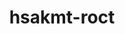 ---
title: "hsakmt-roct"
layout: cache
categories: [package, develop]
meta: {"versions": ["5.4.3", "5.5.1", "5.6.1"], "compilers": ["gcc@=11.1.0", "gcc@=11.3.0", "gcc@=11.4.0"], "oss": ["ubuntu20.04", "ubuntu22.04"], "platforms": ["linux"], "targets": ["x86_64_v3"], "stacks": ["e4s", "gpu-tests", "ml-linux-x86_64-rocm", "root"], "num_specs": 83, "num_specs_by_stack": {"e4s": 40, "root": 83, "gpu-tests": 10, "ml-linux-x86_64-rocm": 34}}
spec_details: [{"hash": "t43wich2rprmuu33iclqmumv2p6ocyof", "compiler": "gcc@=11.1.0", "versions": ["5.5.1"], "os": "ubuntu20.04", "platform": "linux", "target": "x86_64_v3", "variants": ["build_system=cmake", "build_type=Release", "generator=make", "~ipo", "+shared"], "stacks": ["e4s", "root", "gpu-tests"], "size": "-", "tarball": "https://binaries.spack.io/develop/build_cache/linux-ubuntu20.04-x86_64_v3/gcc-11.1.0/hsakmt-roct-5.5.1/linux-ubuntu20.04-x86_64_v3-gcc-11.1.0-hsakmt-roct-5.5.1-t43wich2rprmuu33iclqmumv2p6ocyof.spack"}, {"hash": "ey4425lgohijry46potjswvvdepn4xdp", "compiler": "gcc@=11.1.0", "versions": ["5.5.1"], "os": "ubuntu20.04", "platform": "linux", "target": "x86_64_v3", "variants": ["build_system=cmake", "build_type=Release", "generator=make", "~ipo", "+shared"], "stacks": ["e4s", "root"], "size": "-", "tarball": "https://binaries.spack.io/develop/build_cache/linux-ubuntu20.04-x86_64_v3/gcc-11.1.0/hsakmt-roct-5.5.1/linux-ubuntu20.04-x86_64_v3-gcc-11.1.0-hsakmt-roct-5.5.1-ey4425lgohijry46potjswvvdepn4xdp.spack"}, {"hash": "qpgisodi2a6dj7stzuub6vd7wugun6sg", "compiler": "gcc@=11.1.0", "versions": ["5.6.1"], "os": "ubuntu20.04", "platform": "linux", "target": "x86_64_v3", "variants": ["build_system=cmake", "build_type=Release", "generator=make", "~ipo", "+shared"], "stacks": ["root", "gpu-tests"], "size": "-", "tarball": "https://binaries.spack.io/develop/build_cache/linux-ubuntu20.04-x86_64_v3/gcc-11.1.0/hsakmt-roct-5.6.1/linux-ubuntu20.04-x86_64_v3-gcc-11.1.0-hsakmt-roct-5.6.1-qpgisodi2a6dj7stzuub6vd7wugun6sg.spack"}, {"hash": "gdxgdipt2npyz5wxehjgvfulnc7fy6xj", "compiler": "gcc@=11.1.0", "versions": ["5.6.1"], "os": "ubuntu20.04", "platform": "linux", "target": "x86_64_v3", "variants": ["build_system=cmake", "build_type=Release", "generator=make", "~ipo", "+shared"], "stacks": ["root", "gpu-tests"], "size": "-", "tarball": "https://binaries.spack.io/develop/build_cache/linux-ubuntu20.04-x86_64_v3/gcc-11.1.0/hsakmt-roct-5.6.1/linux-ubuntu20.04-x86_64_v3-gcc-11.1.0-hsakmt-roct-5.6.1-gdxgdipt2npyz5wxehjgvfulnc7fy6xj.spack"}, {"hash": "gli6srjx6e4fyylgtoaergcy7yup6kf3", "compiler": "gcc@=11.1.0", "versions": ["5.6.1"], "os": "ubuntu20.04", "platform": "linux", "target": "x86_64_v3", "variants": ["build_system=cmake", "build_type=Release", "generator=make", "~ipo", "+shared"], "stacks": ["root", "gpu-tests"], "size": "-", "tarball": "https://binaries.spack.io/develop/build_cache/linux-ubuntu20.04-x86_64_v3/gcc-11.1.0/hsakmt-roct-5.6.1/linux-ubuntu20.04-x86_64_v3-gcc-11.1.0-hsakmt-roct-5.6.1-gli6srjx6e4fyylgtoaergcy7yup6kf3.spack"}, {"hash": "pzgg3ulpy7iweal57zbhqwb756eahdk3", "compiler": "gcc@=11.1.0", "versions": ["5.4.3"], "os": "ubuntu20.04", "platform": "linux", "target": "x86_64_v3", "variants": ["build_system=cmake", "build_type=Release", "generator=make", "~ipo", "patches=114b05a", "+shared"], "stacks": ["e4s", "root"], "size": "-", "tarball": "https://binaries.spack.io/develop/build_cache/linux-ubuntu20.04-x86_64_v3/gcc-11.1.0/hsakmt-roct-5.4.3/linux-ubuntu20.04-x86_64_v3-gcc-11.1.0-hsakmt-roct-5.4.3-pzgg3ulpy7iweal57zbhqwb756eahdk3.spack"}, {"hash": "s3miwiywhbvdzuhvg6ok7izl3n4ax44z", "compiler": "gcc@=11.1.0", "versions": ["5.6.1"], "os": "ubuntu20.04", "platform": "linux", "target": "x86_64_v3", "variants": ["build_system=cmake", "build_type=Release", "generator=make", "~ipo", "+shared"], "stacks": ["root", "gpu-tests"], "size": "-", "tarball": "https://binaries.spack.io/develop/build_cache/linux-ubuntu20.04-x86_64_v3/gcc-11.1.0/hsakmt-roct-5.6.1/linux-ubuntu20.04-x86_64_v3-gcc-11.1.0-hsakmt-roct-5.6.1-s3miwiywhbvdzuhvg6ok7izl3n4ax44z.spack"}, {"hash": "fhqaqkfotkf7uni5hoxevanjko6c2tod", "compiler": "gcc@=11.1.0", "versions": ["5.6.1"], "os": "ubuntu20.04", "platform": "linux", "target": "x86_64_v3", "variants": ["build_system=cmake", "build_type=Release", "generator=make", "~ipo", "+shared"], "stacks": ["root", "gpu-tests"], "size": "-", "tarball": "https://binaries.spack.io/develop/build_cache/linux-ubuntu20.04-x86_64_v3/gcc-11.1.0/hsakmt-roct-5.6.1/linux-ubuntu20.04-x86_64_v3-gcc-11.1.0-hsakmt-roct-5.6.1-fhqaqkfotkf7uni5hoxevanjko6c2tod.spack"}, {"hash": "fvfo4jinhun3y3mh3iscqw25ugjramyj", "compiler": "gcc@=11.1.0", "versions": ["5.6.1"], "os": "ubuntu20.04", "platform": "linux", "target": "x86_64_v3", "variants": ["build_system=cmake", "build_type=Release", "generator=make", "~ipo", "+shared"], "stacks": ["root", "gpu-tests"], "size": "-", "tarball": "https://binaries.spack.io/develop/build_cache/linux-ubuntu20.04-x86_64_v3/gcc-11.1.0/hsakmt-roct-5.6.1/linux-ubuntu20.04-x86_64_v3-gcc-11.1.0-hsakmt-roct-5.6.1-fvfo4jinhun3y3mh3iscqw25ugjramyj.spack"}, {"hash": "hzu72kbapxz6dubzqlm3qmxbzvd2kpci", "compiler": "gcc@=11.1.0", "versions": ["5.6.1"], "os": "ubuntu20.04", "platform": "linux", "target": "x86_64_v3", "variants": ["build_system=cmake", "build_type=Release", "generator=make", "~ipo", "+shared"], "stacks": ["root", "gpu-tests"], "size": "-", "tarball": "https://binaries.spack.io/develop/build_cache/linux-ubuntu20.04-x86_64_v3/gcc-11.1.0/hsakmt-roct-5.6.1/linux-ubuntu20.04-x86_64_v3-gcc-11.1.0-hsakmt-roct-5.6.1-hzu72kbapxz6dubzqlm3qmxbzvd2kpci.spack"}, {"hash": "a63mf6jjg7w4dplavulhde6lrcbxdixt", "compiler": "gcc@=11.1.0", "versions": ["5.6.1"], "os": "ubuntu20.04", "platform": "linux", "target": "x86_64_v3", "variants": ["build_system=cmake", "build_type=Release", "generator=make", "~ipo", "+shared"], "stacks": ["root", "gpu-tests"], "size": "-", "tarball": "https://binaries.spack.io/develop/build_cache/linux-ubuntu20.04-x86_64_v3/gcc-11.1.0/hsakmt-roct-5.6.1/linux-ubuntu20.04-x86_64_v3-gcc-11.1.0-hsakmt-roct-5.6.1-a63mf6jjg7w4dplavulhde6lrcbxdixt.spack"}, {"hash": "4ii2a55bnldnmfsq2c7yenxsdztncfva", "compiler": "gcc@=11.1.0", "versions": ["5.6.1"], "os": "ubuntu20.04", "platform": "linux", "target": "x86_64_v3", "variants": ["build_system=cmake", "build_type=Release", "generator=make", "~ipo", "+shared"], "stacks": ["root", "gpu-tests"], "size": "-", "tarball": "https://binaries.spack.io/develop/build_cache/linux-ubuntu20.04-x86_64_v3/gcc-11.1.0/hsakmt-roct-5.6.1/linux-ubuntu20.04-x86_64_v3-gcc-11.1.0-hsakmt-roct-5.6.1-4ii2a55bnldnmfsq2c7yenxsdztncfva.spack"}, {"hash": "tub4bkqyxwng6obju3lllbinklolgcjk", "compiler": "gcc@=11.4.0", "versions": ["5.6.1"], "os": "ubuntu20.04", "platform": "linux", "target": "x86_64_v3", "variants": ["build_system=cmake", "build_type=Release", "generator=make", "~ipo", "+shared"], "stacks": ["e4s", "root"], "size": "-", "tarball": "https://binaries.spack.io/develop/build_cache/linux-ubuntu20.04-x86_64_v3/gcc-11.4.0/hsakmt-roct-5.6.1/linux-ubuntu20.04-x86_64_v3-gcc-11.4.0-hsakmt-roct-5.6.1-tub4bkqyxwng6obju3lllbinklolgcjk.spack"}, {"hash": "p2f6zbamcpptpdwk2hf2usfezjvk2wfz", "compiler": "gcc@=11.4.0", "versions": ["5.6.1"], "os": "ubuntu20.04", "platform": "linux", "target": "x86_64_v3", "variants": ["build_system=cmake", "build_type=Release", "generator=make", "~ipo", "+shared"], "stacks": ["e4s", "root"], "size": "-", "tarball": "https://binaries.spack.io/develop/build_cache/linux-ubuntu20.04-x86_64_v3/gcc-11.4.0/hsakmt-roct-5.6.1/linux-ubuntu20.04-x86_64_v3-gcc-11.4.0-hsakmt-roct-5.6.1-p2f6zbamcpptpdwk2hf2usfezjvk2wfz.spack"}, {"hash": "gtjurjv7yzshjgo5wdmj5xkd5lvt3p64", "compiler": "gcc@=11.4.0", "versions": ["5.6.1"], "os": "ubuntu20.04", "platform": "linux", "target": "x86_64_v3", "variants": ["build_system=cmake", "build_type=Release", "generator=make", "~ipo", "+shared"], "stacks": ["e4s", "root"], "size": "-", "tarball": "https://binaries.spack.io/develop/build_cache/linux-ubuntu20.04-x86_64_v3/gcc-11.4.0/hsakmt-roct-5.6.1/linux-ubuntu20.04-x86_64_v3-gcc-11.4.0-hsakmt-roct-5.6.1-gtjurjv7yzshjgo5wdmj5xkd5lvt3p64.spack"}, {"hash": "bnaokvaahceulanbmebafgmyszshucm4", "compiler": "gcc@=11.4.0", "versions": ["5.6.1"], "os": "ubuntu20.04", "platform": "linux", "target": "x86_64_v3", "variants": ["build_system=cmake", "build_type=Release", "generator=make", "~ipo", "+shared"], "stacks": ["e4s", "root"], "size": "-", "tarball": "https://binaries.spack.io/develop/build_cache/linux-ubuntu20.04-x86_64_v3/gcc-11.4.0/hsakmt-roct-5.6.1/linux-ubuntu20.04-x86_64_v3-gcc-11.4.0-hsakmt-roct-5.6.1-bnaokvaahceulanbmebafgmyszshucm4.spack"}, {"hash": "kmbkfypzisij7ah2gmtzjcm3ubrmrf2x", "compiler": "gcc@=11.4.0", "versions": ["5.6.1"], "os": "ubuntu20.04", "platform": "linux", "target": "x86_64_v3", "variants": ["build_system=cmake", "build_type=Release", "generator=make", "~ipo", "+shared"], "stacks": ["e4s", "root"], "size": "-", "tarball": "https://binaries.spack.io/develop/build_cache/linux-ubuntu20.04-x86_64_v3/gcc-11.4.0/hsakmt-roct-5.6.1/linux-ubuntu20.04-x86_64_v3-gcc-11.4.0-hsakmt-roct-5.6.1-kmbkfypzisij7ah2gmtzjcm3ubrmrf2x.spack"}, {"hash": "l6z6slhug2kwcs7jye5z5wyvnisanffs", "compiler": "gcc@=11.4.0", "versions": ["5.6.1"], "os": "ubuntu20.04", "platform": "linux", "target": "x86_64_v3", "variants": ["build_system=cmake", "build_type=Release", "generator=make", "~ipo", "+shared"], "stacks": ["e4s", "root"], "size": "-", "tarball": "https://binaries.spack.io/develop/build_cache/linux-ubuntu20.04-x86_64_v3/gcc-11.4.0/hsakmt-roct-5.6.1/linux-ubuntu20.04-x86_64_v3-gcc-11.4.0-hsakmt-roct-5.6.1-l6z6slhug2kwcs7jye5z5wyvnisanffs.spack"}, {"hash": "6yipl3pa5ck6vwjkts7j524e2pu2tcts", "compiler": "gcc@=11.4.0", "versions": ["5.6.1"], "os": "ubuntu20.04", "platform": "linux", "target": "x86_64_v3", "variants": ["build_system=cmake", "build_type=Release", "generator=make", "~ipo", "+shared"], "stacks": ["e4s", "root"], "size": "-", "tarball": "https://binaries.spack.io/develop/build_cache/linux-ubuntu20.04-x86_64_v3/gcc-11.4.0/hsakmt-roct-5.6.1/linux-ubuntu20.04-x86_64_v3-gcc-11.4.0-hsakmt-roct-5.6.1-6yipl3pa5ck6vwjkts7j524e2pu2tcts.spack"}, {"hash": "jkgxvxzc2ke5sst3hgqbtaytgipbenrk", "compiler": "gcc@=11.4.0", "versions": ["5.6.1"], "os": "ubuntu20.04", "platform": "linux", "target": "x86_64_v3", "variants": ["build_system=cmake", "build_type=Release", "generator=make", "~ipo", "+shared"], "stacks": ["e4s", "root"], "size": "-", "tarball": "https://binaries.spack.io/develop/build_cache/linux-ubuntu20.04-x86_64_v3/gcc-11.4.0/hsakmt-roct-5.6.1/linux-ubuntu20.04-x86_64_v3-gcc-11.4.0-hsakmt-roct-5.6.1-jkgxvxzc2ke5sst3hgqbtaytgipbenrk.spack"}, {"hash": "o7gxfy2louvyxnepaz3hjbig4bhumi4q", "compiler": "gcc@=11.4.0", "versions": ["5.6.1"], "os": "ubuntu20.04", "platform": "linux", "target": "x86_64_v3", "variants": ["build_system=cmake", "build_type=Release", "generator=make", "~ipo", "+shared"], "stacks": ["e4s", "root"], "size": "-", "tarball": "https://binaries.spack.io/develop/build_cache/linux-ubuntu20.04-x86_64_v3/gcc-11.4.0/hsakmt-roct-5.6.1/linux-ubuntu20.04-x86_64_v3-gcc-11.4.0-hsakmt-roct-5.6.1-o7gxfy2louvyxnepaz3hjbig4bhumi4q.spack"}, {"hash": "7mdndjxyzsbky4lshzzn6ar52ltmkrk7", "compiler": "gcc@=11.4.0", "versions": ["5.6.1"], "os": "ubuntu20.04", "platform": "linux", "target": "x86_64_v3", "variants": ["build_system=cmake", "build_type=Release", "generator=make", "~ipo", "+shared"], "stacks": ["e4s", "root"], "size": "-", "tarball": "https://binaries.spack.io/develop/build_cache/linux-ubuntu20.04-x86_64_v3/gcc-11.4.0/hsakmt-roct-5.6.1/linux-ubuntu20.04-x86_64_v3-gcc-11.4.0-hsakmt-roct-5.6.1-7mdndjxyzsbky4lshzzn6ar52ltmkrk7.spack"}, {"hash": "b7janpz5eajit6wdzutsfco7s4etqz7a", "compiler": "gcc@=11.4.0", "versions": ["5.6.1"], "os": "ubuntu20.04", "platform": "linux", "target": "x86_64_v3", "variants": ["build_system=cmake", "build_type=Release", "generator=make", "~ipo", "+shared"], "stacks": ["e4s", "root"], "size": "-", "tarball": "https://binaries.spack.io/develop/build_cache/linux-ubuntu20.04-x86_64_v3/gcc-11.4.0/hsakmt-roct-5.6.1/linux-ubuntu20.04-x86_64_v3-gcc-11.4.0-hsakmt-roct-5.6.1-b7janpz5eajit6wdzutsfco7s4etqz7a.spack"}, {"hash": "46fopo6kpmym73izexvhxiltrjgyih2j", "compiler": "gcc@=11.4.0", "versions": ["5.6.1"], "os": "ubuntu20.04", "platform": "linux", "target": "x86_64_v3", "variants": ["build_system=cmake", "build_type=Release", "generator=make", "~ipo", "+shared"], "stacks": ["e4s", "root"], "size": "-", "tarball": "https://binaries.spack.io/develop/build_cache/linux-ubuntu20.04-x86_64_v3/gcc-11.4.0/hsakmt-roct-5.6.1/linux-ubuntu20.04-x86_64_v3-gcc-11.4.0-hsakmt-roct-5.6.1-46fopo6kpmym73izexvhxiltrjgyih2j.spack"}, {"hash": "gmcg67kmfnixshwjzkau2yctnjvyazdc", "compiler": "gcc@=11.4.0", "versions": ["5.6.1"], "os": "ubuntu20.04", "platform": "linux", "target": "x86_64_v3", "variants": ["build_system=cmake", "build_type=Release", "generator=make", "~ipo", "+shared"], "stacks": ["e4s", "root"], "size": "-", "tarball": "https://binaries.spack.io/develop/build_cache/linux-ubuntu20.04-x86_64_v3/gcc-11.4.0/hsakmt-roct-5.6.1/linux-ubuntu20.04-x86_64_v3-gcc-11.4.0-hsakmt-roct-5.6.1-gmcg67kmfnixshwjzkau2yctnjvyazdc.spack"}, {"hash": "ovamzkcdxsnpifjsfnwkarogjybeorr7", "compiler": "gcc@=11.4.0", "versions": ["5.6.1"], "os": "ubuntu20.04", "platform": "linux", "target": "x86_64_v3", "variants": ["build_system=cmake", "build_type=Release", "generator=make", "~ipo", "+shared"], "stacks": ["e4s", "root"], "size": "-", "tarball": "https://binaries.spack.io/develop/build_cache/linux-ubuntu20.04-x86_64_v3/gcc-11.4.0/hsakmt-roct-5.6.1/linux-ubuntu20.04-x86_64_v3-gcc-11.4.0-hsakmt-roct-5.6.1-ovamzkcdxsnpifjsfnwkarogjybeorr7.spack"}, {"hash": "xhte2prbkh36lpchfz6b7xccrocrn7jw", "compiler": "gcc@=11.4.0", "versions": ["5.6.1"], "os": "ubuntu20.04", "platform": "linux", "target": "x86_64_v3", "variants": ["build_system=cmake", "build_type=Release", "generator=make", "~ipo", "+shared"], "stacks": ["e4s", "root"], "size": "-", "tarball": "https://binaries.spack.io/develop/build_cache/linux-ubuntu20.04-x86_64_v3/gcc-11.4.0/hsakmt-roct-5.6.1/linux-ubuntu20.04-x86_64_v3-gcc-11.4.0-hsakmt-roct-5.6.1-xhte2prbkh36lpchfz6b7xccrocrn7jw.spack"}, {"hash": "blu6b5ld7nie73kodmlmp3pls7kvod73", "compiler": "gcc@=11.4.0", "versions": ["5.6.1"], "os": "ubuntu20.04", "platform": "linux", "target": "x86_64_v3", "variants": ["build_system=cmake", "build_type=Release", "generator=make", "~ipo", "+shared"], "stacks": ["e4s", "root"], "size": "-", "tarball": "https://binaries.spack.io/develop/build_cache/linux-ubuntu20.04-x86_64_v3/gcc-11.4.0/hsakmt-roct-5.6.1/linux-ubuntu20.04-x86_64_v3-gcc-11.4.0-hsakmt-roct-5.6.1-blu6b5ld7nie73kodmlmp3pls7kvod73.spack"}, {"hash": "j35wsvhz2vksw2qsiifivai7u4khz7jr", "compiler": "gcc@=11.4.0", "versions": ["5.6.1"], "os": "ubuntu20.04", "platform": "linux", "target": "x86_64_v3", "variants": ["build_system=cmake", "build_type=Release", "generator=make", "~ipo", "+shared"], "stacks": ["e4s", "root"], "size": "-", "tarball": "https://binaries.spack.io/develop/build_cache/linux-ubuntu20.04-x86_64_v3/gcc-11.4.0/hsakmt-roct-5.6.1/linux-ubuntu20.04-x86_64_v3-gcc-11.4.0-hsakmt-roct-5.6.1-j35wsvhz2vksw2qsiifivai7u4khz7jr.spack"}, {"hash": "stmhqgwgat3lobpo6blxajac6mflbhxo", "compiler": "gcc@=11.4.0", "versions": ["5.6.1"], "os": "ubuntu20.04", "platform": "linux", "target": "x86_64_v3", "variants": ["build_system=cmake", "build_type=Release", "generator=make", "~ipo", "+shared"], "stacks": ["e4s", "root"], "size": "-", "tarball": "https://binaries.spack.io/develop/build_cache/linux-ubuntu20.04-x86_64_v3/gcc-11.4.0/hsakmt-roct-5.6.1/linux-ubuntu20.04-x86_64_v3-gcc-11.4.0-hsakmt-roct-5.6.1-stmhqgwgat3lobpo6blxajac6mflbhxo.spack"}, {"hash": "o7544abw4clxxb2muvgl47nm4ar4frbf", "compiler": "gcc@=11.4.0", "versions": ["5.5.1"], "os": "ubuntu20.04", "platform": "linux", "target": "x86_64_v3", "variants": ["build_system=cmake", "build_type=Release", "generator=make", "~ipo", "+shared"], "stacks": ["e4s", "root"], "size": "-", "tarball": "https://binaries.spack.io/develop/build_cache/linux-ubuntu20.04-x86_64_v3/gcc-11.4.0/hsakmt-roct-5.5.1/linux-ubuntu20.04-x86_64_v3-gcc-11.4.0-hsakmt-roct-5.5.1-o7544abw4clxxb2muvgl47nm4ar4frbf.spack"}, {"hash": "ykuuvvu3uyoim4whr74723wpfjdd7mvl", "compiler": "gcc@=11.4.0", "versions": ["5.5.1"], "os": "ubuntu20.04", "platform": "linux", "target": "x86_64_v3", "variants": ["build_system=cmake", "build_type=Release", "generator=make", "~ipo", "+shared"], "stacks": ["e4s", "root"], "size": "-", "tarball": "https://binaries.spack.io/develop/build_cache/linux-ubuntu20.04-x86_64_v3/gcc-11.4.0/hsakmt-roct-5.5.1/linux-ubuntu20.04-x86_64_v3-gcc-11.4.0-hsakmt-roct-5.5.1-ykuuvvu3uyoim4whr74723wpfjdd7mvl.spack"}, {"hash": "yhtpoixo2wle3z2cvbycl4knhcn35oyr", "compiler": "gcc@=11.4.0", "versions": ["5.4.3"], "os": "ubuntu20.04", "platform": "linux", "target": "x86_64_v3", "variants": ["build_system=cmake", "build_type=Release", "generator=make", "~ipo", "patches=114b05a", "+shared"], "stacks": ["e4s", "root"], "size": "-", "tarball": "https://binaries.spack.io/develop/build_cache/linux-ubuntu20.04-x86_64_v3/gcc-11.4.0/hsakmt-roct-5.4.3/linux-ubuntu20.04-x86_64_v3-gcc-11.4.0-hsakmt-roct-5.4.3-yhtpoixo2wle3z2cvbycl4knhcn35oyr.spack"}, {"hash": "of2meoc76oxsbody3rokoymmhks5tk32", "compiler": "gcc@=11.4.0", "versions": ["5.5.1"], "os": "ubuntu20.04", "platform": "linux", "target": "x86_64_v3", "variants": ["build_system=cmake", "build_type=Release", "generator=make", "~ipo", "+shared"], "stacks": ["e4s", "root"], "size": "-", "tarball": "https://binaries.spack.io/develop/build_cache/linux-ubuntu20.04-x86_64_v3/gcc-11.4.0/hsakmt-roct-5.5.1/linux-ubuntu20.04-x86_64_v3-gcc-11.4.0-hsakmt-roct-5.5.1-of2meoc76oxsbody3rokoymmhks5tk32.spack"}, {"hash": "jtqcmusji2ovnaig4vqdgxchplwgn6eg", "compiler": "gcc@=11.4.0", "versions": ["5.5.1"], "os": "ubuntu20.04", "platform": "linux", "target": "x86_64_v3", "variants": ["build_system=cmake", "build_type=Release", "generator=make", "~ipo", "+shared"], "stacks": ["e4s", "root"], "size": "-", "tarball": "https://binaries.spack.io/develop/build_cache/linux-ubuntu20.04-x86_64_v3/gcc-11.4.0/hsakmt-roct-5.5.1/linux-ubuntu20.04-x86_64_v3-gcc-11.4.0-hsakmt-roct-5.5.1-jtqcmusji2ovnaig4vqdgxchplwgn6eg.spack"}, {"hash": "stj4ui4mgjnke3jdbr4byslhi4y3ydwz", "compiler": "gcc@=11.4.0", "versions": ["5.5.1"], "os": "ubuntu20.04", "platform": "linux", "target": "x86_64_v3", "variants": ["build_system=cmake", "build_type=Release", "generator=make", "~ipo", "+shared"], "stacks": ["e4s", "root"], "size": "-", "tarball": "https://binaries.spack.io/develop/build_cache/linux-ubuntu20.04-x86_64_v3/gcc-11.4.0/hsakmt-roct-5.5.1/linux-ubuntu20.04-x86_64_v3-gcc-11.4.0-hsakmt-roct-5.5.1-stj4ui4mgjnke3jdbr4byslhi4y3ydwz.spack"}, {"hash": "lv26emt76l3x44yuvq6xspprimywkb3f", "compiler": "gcc@=11.4.0", "versions": ["5.4.3"], "os": "ubuntu20.04", "platform": "linux", "target": "x86_64_v3", "variants": ["build_system=cmake", "build_type=Release", "generator=make", "~ipo", "patches=114b05a", "+shared"], "stacks": ["e4s", "root"], "size": "-", "tarball": "https://binaries.spack.io/develop/build_cache/linux-ubuntu20.04-x86_64_v3/gcc-11.4.0/hsakmt-roct-5.4.3/linux-ubuntu20.04-x86_64_v3-gcc-11.4.0-hsakmt-roct-5.4.3-lv26emt76l3x44yuvq6xspprimywkb3f.spack"}, {"hash": "y7p5shsthoqpu4mpau2ix3eojk2e6mws", "compiler": "gcc@=11.4.0", "versions": ["5.5.1"], "os": "ubuntu20.04", "platform": "linux", "target": "x86_64_v3", "variants": ["build_system=cmake", "build_type=Release", "generator=make", "~ipo", "+shared"], "stacks": ["e4s", "root"], "size": "-", "tarball": "https://binaries.spack.io/develop/build_cache/linux-ubuntu20.04-x86_64_v3/gcc-11.4.0/hsakmt-roct-5.5.1/linux-ubuntu20.04-x86_64_v3-gcc-11.4.0-hsakmt-roct-5.5.1-y7p5shsthoqpu4mpau2ix3eojk2e6mws.spack"}, {"hash": "222afsy2enpv7kwksdzgp6wgwhkfkcde", "compiler": "gcc@=11.4.0", "versions": ["5.4.3"], "os": "ubuntu20.04", "platform": "linux", "target": "x86_64_v3", "variants": ["build_system=cmake", "build_type=Release", "generator=make", "~ipo", "patches=114b05a", "+shared"], "stacks": ["e4s", "root"], "size": "-", "tarball": "https://binaries.spack.io/develop/build_cache/linux-ubuntu20.04-x86_64_v3/gcc-11.4.0/hsakmt-roct-5.4.3/linux-ubuntu20.04-x86_64_v3-gcc-11.4.0-hsakmt-roct-5.4.3-222afsy2enpv7kwksdzgp6wgwhkfkcde.spack"}, {"hash": "4ayplg2qnzhrcjoziggnyuipgrqmwk3h", "compiler": "gcc@=11.4.0", "versions": ["5.5.1"], "os": "ubuntu20.04", "platform": "linux", "target": "x86_64_v3", "variants": ["build_system=cmake", "build_type=Release", "generator=make", "~ipo", "+shared"], "stacks": ["e4s", "root"], "size": "-", "tarball": "https://binaries.spack.io/develop/build_cache/linux-ubuntu20.04-x86_64_v3/gcc-11.4.0/hsakmt-roct-5.5.1/linux-ubuntu20.04-x86_64_v3-gcc-11.4.0-hsakmt-roct-5.5.1-4ayplg2qnzhrcjoziggnyuipgrqmwk3h.spack"}, {"hash": "2nnerq5cvues2oupnccuhjouekn3slnf", "compiler": "gcc@=11.4.0", "versions": ["5.4.3"], "os": "ubuntu20.04", "platform": "linux", "target": "x86_64_v3", "variants": ["build_system=cmake", "build_type=Release", "generator=make", "~ipo", "patches=114b05a", "+shared"], "stacks": ["e4s", "root"], "size": "-", "tarball": "https://binaries.spack.io/develop/build_cache/linux-ubuntu20.04-x86_64_v3/gcc-11.4.0/hsakmt-roct-5.4.3/linux-ubuntu20.04-x86_64_v3-gcc-11.4.0-hsakmt-roct-5.4.3-2nnerq5cvues2oupnccuhjouekn3slnf.spack"}, {"hash": "i7mj7aefnbbgiogiknntlafkwdtmlnxt", "compiler": "gcc@=11.4.0", "versions": ["5.4.3"], "os": "ubuntu20.04", "platform": "linux", "target": "x86_64_v3", "variants": ["build_system=cmake", "build_type=Release", "generator=make", "~ipo", "patches=114b05a", "+shared"], "stacks": ["e4s", "root"], "size": "-", "tarball": "https://binaries.spack.io/develop/build_cache/linux-ubuntu20.04-x86_64_v3/gcc-11.4.0/hsakmt-roct-5.4.3/linux-ubuntu20.04-x86_64_v3-gcc-11.4.0-hsakmt-roct-5.4.3-i7mj7aefnbbgiogiknntlafkwdtmlnxt.spack"}, {"hash": "wioiug3lansay2lujyaibvowtjoq2cxt", "compiler": "gcc@=11.4.0", "versions": ["5.5.1"], "os": "ubuntu20.04", "platform": "linux", "target": "x86_64_v3", "variants": ["build_system=cmake", "build_type=Release", "generator=make", "~ipo", "+shared"], "stacks": ["e4s", "root"], "size": "-", "tarball": "https://binaries.spack.io/develop/build_cache/linux-ubuntu20.04-x86_64_v3/gcc-11.4.0/hsakmt-roct-5.5.1/linux-ubuntu20.04-x86_64_v3-gcc-11.4.0-hsakmt-roct-5.5.1-wioiug3lansay2lujyaibvowtjoq2cxt.spack"}, {"hash": "h756pk24rv6i5q5r74vifx4ud6ppedxy", "compiler": "gcc@=11.4.0", "versions": ["5.4.3"], "os": "ubuntu20.04", "platform": "linux", "target": "x86_64_v3", "variants": ["build_system=cmake", "build_type=Release", "generator=make", "~ipo", "patches=114b05a", "+shared"], "stacks": ["e4s", "root"], "size": "-", "tarball": "https://binaries.spack.io/develop/build_cache/linux-ubuntu20.04-x86_64_v3/gcc-11.4.0/hsakmt-roct-5.4.3/linux-ubuntu20.04-x86_64_v3-gcc-11.4.0-hsakmt-roct-5.4.3-h756pk24rv6i5q5r74vifx4ud6ppedxy.spack"}, {"hash": "3xcm5qlnn4wtr5j5w7fb4xq2he7jlp5r", "compiler": "gcc@=11.4.0", "versions": ["5.4.3"], "os": "ubuntu20.04", "platform": "linux", "target": "x86_64_v3", "variants": ["build_system=cmake", "build_type=Release", "generator=make", "~ipo", "patches=114b05a", "+shared"], "stacks": ["e4s", "root"], "size": "-", "tarball": "https://binaries.spack.io/develop/build_cache/linux-ubuntu20.04-x86_64_v3/gcc-11.4.0/hsakmt-roct-5.4.3/linux-ubuntu20.04-x86_64_v3-gcc-11.4.0-hsakmt-roct-5.4.3-3xcm5qlnn4wtr5j5w7fb4xq2he7jlp5r.spack"}, {"hash": "z3hr4bkenhs6m5ykoyowfvc2djrulatg", "compiler": "gcc@=11.4.0", "versions": ["5.4.3"], "os": "ubuntu20.04", "platform": "linux", "target": "x86_64_v3", "variants": ["build_system=cmake", "build_type=Release", "generator=make", "~ipo", "patches=114b05a", "+shared"], "stacks": ["e4s", "root"], "size": "-", "tarball": "https://binaries.spack.io/develop/build_cache/linux-ubuntu20.04-x86_64_v3/gcc-11.4.0/hsakmt-roct-5.4.3/linux-ubuntu20.04-x86_64_v3-gcc-11.4.0-hsakmt-roct-5.4.3-z3hr4bkenhs6m5ykoyowfvc2djrulatg.spack"}, {"hash": "dfuo4jts74lylcn4l3fyp4h7mpuu5wlo", "compiler": "gcc@=11.4.0", "versions": ["5.5.1"], "os": "ubuntu20.04", "platform": "linux", "target": "x86_64_v3", "variants": ["build_system=cmake", "build_type=Release", "generator=make", "~ipo", "+shared"], "stacks": ["e4s", "root"], "size": "-", "tarball": "https://binaries.spack.io/develop/build_cache/linux-ubuntu20.04-x86_64_v3/gcc-11.4.0/hsakmt-roct-5.5.1/linux-ubuntu20.04-x86_64_v3-gcc-11.4.0-hsakmt-roct-5.5.1-dfuo4jts74lylcn4l3fyp4h7mpuu5wlo.spack"}, {"hash": "do36lpq4rp2eysrqjtqgquyxijnuaf4d", "compiler": "gcc@=11.4.0", "versions": ["5.5.1"], "os": "ubuntu20.04", "platform": "linux", "target": "x86_64_v3", "variants": ["build_system=cmake", "build_type=Release", "generator=make", "~ipo", "+shared"], "stacks": ["e4s", "root"], "size": "-", "tarball": "https://binaries.spack.io/develop/build_cache/linux-ubuntu20.04-x86_64_v3/gcc-11.4.0/hsakmt-roct-5.5.1/linux-ubuntu20.04-x86_64_v3-gcc-11.4.0-hsakmt-roct-5.5.1-do36lpq4rp2eysrqjtqgquyxijnuaf4d.spack"}, {"hash": "oq2v3k7gabnlfgnxpxwpvkoeqwlcpd3i", "compiler": "gcc@=11.4.0", "versions": ["5.4.3"], "os": "ubuntu20.04", "platform": "linux", "target": "x86_64_v3", "variants": ["build_system=cmake", "build_type=Release", "generator=make", "~ipo", "patches=114b05a", "+shared"], "stacks": ["e4s", "root"], "size": "-", "tarball": "https://binaries.spack.io/develop/build_cache/linux-ubuntu20.04-x86_64_v3/gcc-11.4.0/hsakmt-roct-5.4.3/linux-ubuntu20.04-x86_64_v3-gcc-11.4.0-hsakmt-roct-5.4.3-oq2v3k7gabnlfgnxpxwpvkoeqwlcpd3i.spack"}, {"hash": "2hozca6hdb6fw2fz3wwdp5vl7ozntoku", "compiler": "gcc@=11.3.0", "versions": ["5.6.1"], "os": "ubuntu22.04", "platform": "linux", "target": "x86_64_v3", "variants": ["build_system=cmake", "build_type=Release", "generator=make", "~ipo", "+shared"], "stacks": ["ml-linux-x86_64-rocm", "root"], "size": "-", "tarball": "https://binaries.spack.io/develop/build_cache/linux-ubuntu22.04-x86_64_v3/gcc-11.3.0/hsakmt-roct-5.6.1/linux-ubuntu22.04-x86_64_v3-gcc-11.3.0-hsakmt-roct-5.6.1-2hozca6hdb6fw2fz3wwdp5vl7ozntoku.spack"}, {"hash": "o5h5k4wyyz5j443lcghmzo2mgs4jxmtv", "compiler": "gcc@=11.3.0", "versions": ["5.5.1"], "os": "ubuntu22.04", "platform": "linux", "target": "x86_64_v3", "variants": ["build_system=cmake", "build_type=Release", "generator=make", "~ipo", "+shared"], "stacks": ["ml-linux-x86_64-rocm", "root"], "size": "-", "tarball": "https://binaries.spack.io/develop/build_cache/linux-ubuntu22.04-x86_64_v3/gcc-11.3.0/hsakmt-roct-5.5.1/linux-ubuntu22.04-x86_64_v3-gcc-11.3.0-hsakmt-roct-5.5.1-o5h5k4wyyz5j443lcghmzo2mgs4jxmtv.spack"}, {"hash": "bsb5ioqsedx7jakkxscjynbnci754n36", "compiler": "gcc@=11.3.0", "versions": ["5.6.1"], "os": "ubuntu22.04", "platform": "linux", "target": "x86_64_v3", "variants": ["build_system=cmake", "build_type=Release", "generator=make", "~ipo", "+shared"], "stacks": ["ml-linux-x86_64-rocm", "root"], "size": "-", "tarball": "https://binaries.spack.io/develop/build_cache/linux-ubuntu22.04-x86_64_v3/gcc-11.3.0/hsakmt-roct-5.6.1/linux-ubuntu22.04-x86_64_v3-gcc-11.3.0-hsakmt-roct-5.6.1-bsb5ioqsedx7jakkxscjynbnci754n36.spack"}, {"hash": "kt7mttvcolffkdp7rdjaxpflax5v7m24", "compiler": "gcc@=11.3.0", "versions": ["5.6.1"], "os": "ubuntu22.04", "platform": "linux", "target": "x86_64_v3", "variants": ["build_system=cmake", "build_type=Release", "generator=make", "~ipo", "+shared"], "stacks": ["ml-linux-x86_64-rocm", "root"], "size": "-", "tarball": "https://binaries.spack.io/develop/build_cache/linux-ubuntu22.04-x86_64_v3/gcc-11.3.0/hsakmt-roct-5.6.1/linux-ubuntu22.04-x86_64_v3-gcc-11.3.0-hsakmt-roct-5.6.1-kt7mttvcolffkdp7rdjaxpflax5v7m24.spack"}, {"hash": "onb7ycyq4a3a6dqzxwf46lpko6ucnthq", "compiler": "gcc@=11.3.0", "versions": ["5.6.1"], "os": "ubuntu22.04", "platform": "linux", "target": "x86_64_v3", "variants": ["build_system=cmake", "build_type=Release", "generator=make", "~ipo", "+shared"], "stacks": ["ml-linux-x86_64-rocm", "root"], "size": "-", "tarball": "https://binaries.spack.io/develop/build_cache/linux-ubuntu22.04-x86_64_v3/gcc-11.3.0/hsakmt-roct-5.6.1/linux-ubuntu22.04-x86_64_v3-gcc-11.3.0-hsakmt-roct-5.6.1-onb7ycyq4a3a6dqzxwf46lpko6ucnthq.spack"}, {"hash": "5hzuyznztfvov4xshknot7buundwc4tu", "compiler": "gcc@=11.3.0", "versions": ["5.6.1"], "os": "ubuntu22.04", "platform": "linux", "target": "x86_64_v3", "variants": ["build_system=cmake", "build_type=Release", "generator=make", "~ipo", "+shared"], "stacks": ["ml-linux-x86_64-rocm", "root"], "size": "-", "tarball": "https://binaries.spack.io/develop/build_cache/linux-ubuntu22.04-x86_64_v3/gcc-11.3.0/hsakmt-roct-5.6.1/linux-ubuntu22.04-x86_64_v3-gcc-11.3.0-hsakmt-roct-5.6.1-5hzuyznztfvov4xshknot7buundwc4tu.spack"}, {"hash": "5y3cfe5x5jdvgxhk3vbn7ssb4dsdcnxr", "compiler": "gcc@=11.3.0", "versions": ["5.6.1"], "os": "ubuntu22.04", "platform": "linux", "target": "x86_64_v3", "variants": ["build_system=cmake", "build_type=Release", "generator=make", "~ipo", "+shared"], "stacks": ["ml-linux-x86_64-rocm", "root"], "size": "-", "tarball": "https://binaries.spack.io/develop/build_cache/linux-ubuntu22.04-x86_64_v3/gcc-11.3.0/hsakmt-roct-5.6.1/linux-ubuntu22.04-x86_64_v3-gcc-11.3.0-hsakmt-roct-5.6.1-5y3cfe5x5jdvgxhk3vbn7ssb4dsdcnxr.spack"}, {"hash": "jxwdpacfonp5enffnwzvspwdyyszud7u", "compiler": "gcc@=11.3.0", "versions": ["5.6.1"], "os": "ubuntu22.04", "platform": "linux", "target": "x86_64_v3", "variants": ["build_system=cmake", "build_type=Release", "generator=make", "~ipo", "+shared"], "stacks": ["ml-linux-x86_64-rocm", "root"], "size": "-", "tarball": "https://binaries.spack.io/develop/build_cache/linux-ubuntu22.04-x86_64_v3/gcc-11.3.0/hsakmt-roct-5.6.1/linux-ubuntu22.04-x86_64_v3-gcc-11.3.0-hsakmt-roct-5.6.1-jxwdpacfonp5enffnwzvspwdyyszud7u.spack"}, {"hash": "wzllrapzw7gjn75yxzzso7bpc3dxzrqo", "compiler": "gcc@=11.3.0", "versions": ["5.6.1"], "os": "ubuntu22.04", "platform": "linux", "target": "x86_64_v3", "variants": ["build_system=cmake", "build_type=Release", "generator=make", "~ipo", "+shared"], "stacks": ["ml-linux-x86_64-rocm", "root"], "size": "-", "tarball": "https://binaries.spack.io/develop/build_cache/linux-ubuntu22.04-x86_64_v3/gcc-11.3.0/hsakmt-roct-5.6.1/linux-ubuntu22.04-x86_64_v3-gcc-11.3.0-hsakmt-roct-5.6.1-wzllrapzw7gjn75yxzzso7bpc3dxzrqo.spack"}, {"hash": "xj5p5beuqv3xkczclztzpmxfy7zquc6z", "compiler": "gcc@=11.3.0", "versions": ["5.6.1"], "os": "ubuntu22.04", "platform": "linux", "target": "x86_64_v3", "variants": ["build_system=cmake", "build_type=Release", "generator=make", "~ipo", "+shared"], "stacks": ["ml-linux-x86_64-rocm", "root"], "size": "-", "tarball": "https://binaries.spack.io/develop/build_cache/linux-ubuntu22.04-x86_64_v3/gcc-11.3.0/hsakmt-roct-5.6.1/linux-ubuntu22.04-x86_64_v3-gcc-11.3.0-hsakmt-roct-5.6.1-xj5p5beuqv3xkczclztzpmxfy7zquc6z.spack"}, {"hash": "vgc2torsyagiocm6suo7k3ytf2cja2we", "compiler": "gcc@=11.3.0", "versions": ["5.6.1"], "os": "ubuntu22.04", "platform": "linux", "target": "x86_64_v3", "variants": ["build_system=cmake", "build_type=Release", "generator=make", "~ipo", "+shared"], "stacks": ["ml-linux-x86_64-rocm", "root"], "size": "-", "tarball": "https://binaries.spack.io/develop/build_cache/linux-ubuntu22.04-x86_64_v3/gcc-11.3.0/hsakmt-roct-5.6.1/linux-ubuntu22.04-x86_64_v3-gcc-11.3.0-hsakmt-roct-5.6.1-vgc2torsyagiocm6suo7k3ytf2cja2we.spack"}, {"hash": "2kkv64co7gnuw7ylbtak4ptkjq3kovd2", "compiler": "gcc@=11.3.0", "versions": ["5.6.1"], "os": "ubuntu22.04", "platform": "linux", "target": "x86_64_v3", "variants": ["build_system=cmake", "build_type=Release", "generator=make", "~ipo", "+shared"], "stacks": ["ml-linux-x86_64-rocm", "root"], "size": "-", "tarball": "https://binaries.spack.io/develop/build_cache/linux-ubuntu22.04-x86_64_v3/gcc-11.3.0/hsakmt-roct-5.6.1/linux-ubuntu22.04-x86_64_v3-gcc-11.3.0-hsakmt-roct-5.6.1-2kkv64co7gnuw7ylbtak4ptkjq3kovd2.spack"}, {"hash": "qekyp4zgwix7zjokdlguoei4cthkbkpn", "compiler": "gcc@=11.3.0", "versions": ["5.6.1"], "os": "ubuntu22.04", "platform": "linux", "target": "x86_64_v3", "variants": ["build_system=cmake", "build_type=Release", "generator=make", "~ipo", "+shared"], "stacks": ["ml-linux-x86_64-rocm", "root"], "size": "-", "tarball": "https://binaries.spack.io/develop/build_cache/linux-ubuntu22.04-x86_64_v3/gcc-11.3.0/hsakmt-roct-5.6.1/linux-ubuntu22.04-x86_64_v3-gcc-11.3.0-hsakmt-roct-5.6.1-qekyp4zgwix7zjokdlguoei4cthkbkpn.spack"}, {"hash": "edlc6p4aoac5euszin3odamqaf4lgu5l", "compiler": "gcc@=11.3.0", "versions": ["5.6.1"], "os": "ubuntu22.04", "platform": "linux", "target": "x86_64_v3", "variants": ["build_system=cmake", "build_type=Release", "generator=make", "~ipo", "+shared"], "stacks": ["ml-linux-x86_64-rocm", "root"], "size": "-", "tarball": "https://binaries.spack.io/develop/build_cache/linux-ubuntu22.04-x86_64_v3/gcc-11.3.0/hsakmt-roct-5.6.1/linux-ubuntu22.04-x86_64_v3-gcc-11.3.0-hsakmt-roct-5.6.1-edlc6p4aoac5euszin3odamqaf4lgu5l.spack"}, {"hash": "5dq7tzjzw2vzamcncvlo4y2qrifelcng", "compiler": "gcc@=11.3.0", "versions": ["5.5.1"], "os": "ubuntu22.04", "platform": "linux", "target": "x86_64_v3", "variants": ["build_system=cmake", "build_type=Release", "generator=make", "~ipo", "+shared"], "stacks": ["ml-linux-x86_64-rocm", "root"], "size": "-", "tarball": "https://binaries.spack.io/develop/build_cache/linux-ubuntu22.04-x86_64_v3/gcc-11.3.0/hsakmt-roct-5.5.1/linux-ubuntu22.04-x86_64_v3-gcc-11.3.0-hsakmt-roct-5.5.1-5dq7tzjzw2vzamcncvlo4y2qrifelcng.spack"}, {"hash": "2s4imckd3vyrtpmirqzzukzn42qvkvty", "compiler": "gcc@=11.3.0", "versions": ["5.6.1"], "os": "ubuntu22.04", "platform": "linux", "target": "x86_64_v3", "variants": ["build_system=cmake", "build_type=Release", "generator=make", "~ipo", "+shared"], "stacks": ["ml-linux-x86_64-rocm", "root"], "size": "-", "tarball": "https://binaries.spack.io/develop/build_cache/linux-ubuntu22.04-x86_64_v3/gcc-11.3.0/hsakmt-roct-5.6.1/linux-ubuntu22.04-x86_64_v3-gcc-11.3.0-hsakmt-roct-5.6.1-2s4imckd3vyrtpmirqzzukzn42qvkvty.spack"}, {"hash": "x3fyhpznwg2qpkp42qauuey5hn5uehe6", "compiler": "gcc@=11.3.0", "versions": ["5.6.1"], "os": "ubuntu22.04", "platform": "linux", "target": "x86_64_v3", "variants": ["build_system=cmake", "build_type=Release", "generator=make", "~ipo", "+shared"], "stacks": ["ml-linux-x86_64-rocm", "root"], "size": "-", "tarball": "https://binaries.spack.io/develop/build_cache/linux-ubuntu22.04-x86_64_v3/gcc-11.3.0/hsakmt-roct-5.6.1/linux-ubuntu22.04-x86_64_v3-gcc-11.3.0-hsakmt-roct-5.6.1-x3fyhpznwg2qpkp42qauuey5hn5uehe6.spack"}, {"hash": "xnymsszdohxpimqwl7u6yex7groruoci", "compiler": "gcc@=11.3.0", "versions": ["5.6.1"], "os": "ubuntu22.04", "platform": "linux", "target": "x86_64_v3", "variants": ["build_system=cmake", "build_type=Release", "generator=make", "~ipo", "+shared"], "stacks": ["ml-linux-x86_64-rocm", "root"], "size": "-", "tarball": "https://binaries.spack.io/develop/build_cache/linux-ubuntu22.04-x86_64_v3/gcc-11.3.0/hsakmt-roct-5.6.1/linux-ubuntu22.04-x86_64_v3-gcc-11.3.0-hsakmt-roct-5.6.1-xnymsszdohxpimqwl7u6yex7groruoci.spack"}, {"hash": "ieljiccdswfphoia53lirfn2e5fm7iia", "compiler": "gcc@=11.3.0", "versions": ["5.6.1"], "os": "ubuntu22.04", "platform": "linux", "target": "x86_64_v3", "variants": ["build_system=cmake", "build_type=Release", "generator=make", "~ipo", "+shared"], "stacks": ["ml-linux-x86_64-rocm", "root"], "size": "-", "tarball": "https://binaries.spack.io/develop/build_cache/linux-ubuntu22.04-x86_64_v3/gcc-11.3.0/hsakmt-roct-5.6.1/linux-ubuntu22.04-x86_64_v3-gcc-11.3.0-hsakmt-roct-5.6.1-ieljiccdswfphoia53lirfn2e5fm7iia.spack"}, {"hash": "qksmptq4bijhako4ps2i6um675h5zauu", "compiler": "gcc@=11.3.0", "versions": ["5.5.1"], "os": "ubuntu22.04", "platform": "linux", "target": "x86_64_v3", "variants": ["build_system=cmake", "build_type=Release", "generator=make", "~ipo", "+shared"], "stacks": ["ml-linux-x86_64-rocm", "root"], "size": "-", "tarball": "https://binaries.spack.io/develop/build_cache/linux-ubuntu22.04-x86_64_v3/gcc-11.3.0/hsakmt-roct-5.5.1/linux-ubuntu22.04-x86_64_v3-gcc-11.3.0-hsakmt-roct-5.5.1-qksmptq4bijhako4ps2i6um675h5zauu.spack"}, {"hash": "gepxkhfg4cqc4c34fpmtehhvlpdxrxre", "compiler": "gcc@=11.3.0", "versions": ["5.6.1"], "os": "ubuntu22.04", "platform": "linux", "target": "x86_64_v3", "variants": ["build_system=cmake", "build_type=Release", "generator=make", "~ipo", "+shared"], "stacks": ["ml-linux-x86_64-rocm", "root"], "size": "-", "tarball": "https://binaries.spack.io/develop/build_cache/linux-ubuntu22.04-x86_64_v3/gcc-11.3.0/hsakmt-roct-5.6.1/linux-ubuntu22.04-x86_64_v3-gcc-11.3.0-hsakmt-roct-5.6.1-gepxkhfg4cqc4c34fpmtehhvlpdxrxre.spack"}, {"hash": "3duhvsjqbkyakchu7xdbyfwztivnim24", "compiler": "gcc@=11.3.0", "versions": ["5.6.1"], "os": "ubuntu22.04", "platform": "linux", "target": "x86_64_v3", "variants": ["build_system=cmake", "build_type=Release", "generator=make", "~ipo", "+shared"], "stacks": ["ml-linux-x86_64-rocm", "root"], "size": "-", "tarball": "https://binaries.spack.io/develop/build_cache/linux-ubuntu22.04-x86_64_v3/gcc-11.3.0/hsakmt-roct-5.6.1/linux-ubuntu22.04-x86_64_v3-gcc-11.3.0-hsakmt-roct-5.6.1-3duhvsjqbkyakchu7xdbyfwztivnim24.spack"}, {"hash": "3jfirb6gxcji2dirmqg27cpd6k2lhz3n", "compiler": "gcc@=11.3.0", "versions": ["5.6.1"], "os": "ubuntu22.04", "platform": "linux", "target": "x86_64_v3", "variants": ["build_system=cmake", "build_type=Release", "generator=make", "~ipo", "+shared"], "stacks": ["ml-linux-x86_64-rocm", "root"], "size": "-", "tarball": "https://binaries.spack.io/develop/build_cache/linux-ubuntu22.04-x86_64_v3/gcc-11.3.0/hsakmt-roct-5.6.1/linux-ubuntu22.04-x86_64_v3-gcc-11.3.0-hsakmt-roct-5.6.1-3jfirb6gxcji2dirmqg27cpd6k2lhz3n.spack"}, {"hash": "mvu2vod4seby46xyflks5ookciwwr3fi", "compiler": "gcc@=11.3.0", "versions": ["5.6.1"], "os": "ubuntu22.04", "platform": "linux", "target": "x86_64_v3", "variants": ["build_system=cmake", "build_type=Release", "generator=make", "~ipo", "+shared"], "stacks": ["ml-linux-x86_64-rocm", "root"], "size": "-", "tarball": "https://binaries.spack.io/develop/build_cache/linux-ubuntu22.04-x86_64_v3/gcc-11.3.0/hsakmt-roct-5.6.1/linux-ubuntu22.04-x86_64_v3-gcc-11.3.0-hsakmt-roct-5.6.1-mvu2vod4seby46xyflks5ookciwwr3fi.spack"}, {"hash": "tl5eduxeastzq2kk4cp5i7ko6i7bfajd", "compiler": "gcc@=11.3.0", "versions": ["5.6.1"], "os": "ubuntu22.04", "platform": "linux", "target": "x86_64_v3", "variants": ["build_system=cmake", "build_type=Release", "generator=make", "~ipo", "+shared"], "stacks": ["ml-linux-x86_64-rocm", "root"], "size": "-", "tarball": "https://binaries.spack.io/develop/build_cache/linux-ubuntu22.04-x86_64_v3/gcc-11.3.0/hsakmt-roct-5.6.1/linux-ubuntu22.04-x86_64_v3-gcc-11.3.0-hsakmt-roct-5.6.1-tl5eduxeastzq2kk4cp5i7ko6i7bfajd.spack"}, {"hash": "dde637jfutxbafkgeblhhk2wrvwxz45t", "compiler": "gcc@=11.3.0", "versions": ["5.6.1"], "os": "ubuntu22.04", "platform": "linux", "target": "x86_64_v3", "variants": ["build_system=cmake", "build_type=Release", "generator=make", "~ipo", "+shared"], "stacks": ["ml-linux-x86_64-rocm", "root"], "size": "-", "tarball": "https://binaries.spack.io/develop/build_cache/linux-ubuntu22.04-x86_64_v3/gcc-11.3.0/hsakmt-roct-5.6.1/linux-ubuntu22.04-x86_64_v3-gcc-11.3.0-hsakmt-roct-5.6.1-dde637jfutxbafkgeblhhk2wrvwxz45t.spack"}, {"hash": "iu7et6zhnhxllzsrtvuj6rgjleajurge", "compiler": "gcc@=11.3.0", "versions": ["5.6.1"], "os": "ubuntu22.04", "platform": "linux", "target": "x86_64_v3", "variants": ["build_system=cmake", "build_type=Release", "generator=make", "~ipo", "+shared"], "stacks": ["ml-linux-x86_64-rocm", "root"], "size": "-", "tarball": "https://binaries.spack.io/develop/build_cache/linux-ubuntu22.04-x86_64_v3/gcc-11.3.0/hsakmt-roct-5.6.1/linux-ubuntu22.04-x86_64_v3-gcc-11.3.0-hsakmt-roct-5.6.1-iu7et6zhnhxllzsrtvuj6rgjleajurge.spack"}, {"hash": "kywizgolmwpjr6ydunmb2vww35aojshm", "compiler": "gcc@=11.3.0", "versions": ["5.6.1"], "os": "ubuntu22.04", "platform": "linux", "target": "x86_64_v3", "variants": ["build_system=cmake", "build_type=Release", "generator=make", "~ipo", "+shared"], "stacks": ["ml-linux-x86_64-rocm", "root"], "size": "-", "tarball": "https://binaries.spack.io/develop/build_cache/linux-ubuntu22.04-x86_64_v3/gcc-11.3.0/hsakmt-roct-5.6.1/linux-ubuntu22.04-x86_64_v3-gcc-11.3.0-hsakmt-roct-5.6.1-kywizgolmwpjr6ydunmb2vww35aojshm.spack"}, {"hash": "vwp76o62p2cw5tbkizccdeth4uihiw3q", "compiler": "gcc@=11.3.0", "versions": ["5.6.1"], "os": "ubuntu22.04", "platform": "linux", "target": "x86_64_v3", "variants": ["build_system=cmake", "build_type=Release", "generator=make", "~ipo", "+shared"], "stacks": ["ml-linux-x86_64-rocm", "root"], "size": "-", "tarball": "https://binaries.spack.io/develop/build_cache/linux-ubuntu22.04-x86_64_v3/gcc-11.3.0/hsakmt-roct-5.6.1/linux-ubuntu22.04-x86_64_v3-gcc-11.3.0-hsakmt-roct-5.6.1-vwp76o62p2cw5tbkizccdeth4uihiw3q.spack"}, {"hash": "5dlgoqba33ic4i4263zeneu6cb5qingb", "compiler": "gcc@=11.3.0", "versions": ["5.6.1"], "os": "ubuntu22.04", "platform": "linux", "target": "x86_64_v3", "variants": ["build_system=cmake", "build_type=Release", "generator=make", "~ipo", "+shared"], "stacks": ["ml-linux-x86_64-rocm", "root"], "size": "-", "tarball": "https://binaries.spack.io/develop/build_cache/linux-ubuntu22.04-x86_64_v3/gcc-11.3.0/hsakmt-roct-5.6.1/linux-ubuntu22.04-x86_64_v3-gcc-11.3.0-hsakmt-roct-5.6.1-5dlgoqba33ic4i4263zeneu6cb5qingb.spack"}, {"hash": "agv5axbdoojny4h5zax6y7sdofuk2djp", "compiler": "gcc@=11.3.0", "versions": ["5.6.1"], "os": "ubuntu22.04", "platform": "linux", "target": "x86_64_v3", "variants": ["build_system=cmake", "build_type=Release", "generator=make", "~ipo", "+shared"], "stacks": ["ml-linux-x86_64-rocm", "root"], "size": "-", "tarball": "https://binaries.spack.io/develop/build_cache/linux-ubuntu22.04-x86_64_v3/gcc-11.3.0/hsakmt-roct-5.6.1/linux-ubuntu22.04-x86_64_v3-gcc-11.3.0-hsakmt-roct-5.6.1-agv5axbdoojny4h5zax6y7sdofuk2djp.spack"}, {"hash": "hhvcp4nusp4utxr3zkriwlk52ujlddw4", "compiler": "gcc@=11.3.0", "versions": ["5.6.1"], "os": "ubuntu22.04", "platform": "linux", "target": "x86_64_v3", "variants": ["build_system=cmake", "build_type=Release", "generator=make", "~ipo", "+shared"], "stacks": ["ml-linux-x86_64-rocm", "root"], "size": "-", "tarball": "https://binaries.spack.io/develop/build_cache/linux-ubuntu22.04-x86_64_v3/gcc-11.3.0/hsakmt-roct-5.6.1/linux-ubuntu22.04-x86_64_v3-gcc-11.3.0-hsakmt-roct-5.6.1-hhvcp4nusp4utxr3zkriwlk52ujlddw4.spack"}, {"hash": "aujha23nscipmmepj6sbwxhiknj6mid4", "compiler": "gcc@=11.3.0", "versions": ["5.6.1"], "os": "ubuntu22.04", "platform": "linux", "target": "x86_64_v3", "variants": ["build_system=cmake", "build_type=Release", "generator=make", "~ipo", "+shared"], "stacks": ["ml-linux-x86_64-rocm", "root"], "size": "-", "tarball": "https://binaries.spack.io/develop/build_cache/linux-ubuntu22.04-x86_64_v3/gcc-11.3.0/hsakmt-roct-5.6.1/linux-ubuntu22.04-x86_64_v3-gcc-11.3.0-hsakmt-roct-5.6.1-aujha23nscipmmepj6sbwxhiknj6mid4.spack"}, {"hash": "7lanklc5mjxg3lww5m76dk2yxdlj5z5c", "compiler": "gcc@=11.3.0", "versions": ["5.6.1"], "os": "ubuntu22.04", "platform": "linux", "target": "x86_64_v3", "variants": ["build_system=cmake", "build_type=Release", "generator=make", "~ipo", "+shared"], "stacks": ["ml-linux-x86_64-rocm", "root"], "size": "-", "tarball": "https://binaries.spack.io/develop/build_cache/linux-ubuntu22.04-x86_64_v3/gcc-11.3.0/hsakmt-roct-5.6.1/linux-ubuntu22.04-x86_64_v3-gcc-11.3.0-hsakmt-roct-5.6.1-7lanklc5mjxg3lww5m76dk2yxdlj5z5c.spack"}]
---